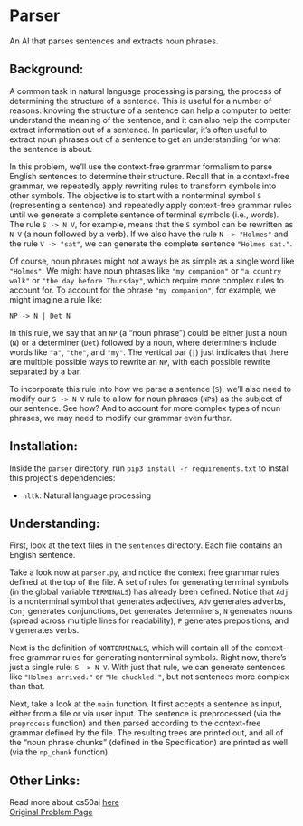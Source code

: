 # Parser

An AI that parses sentences and extracts noun phrases.

## Background:

A common task in natural language processing is parsing, the process of determining the structure of a sentence. This is useful for a number of reasons: knowing the structure of a sentence can help a computer to better understand the meaning of the sentence, and it can also help the computer extract information out of a sentence. In particular, it’s often useful to extract noun phrases out of a sentence to get an understanding for what the sentence is about.

In this problem, we’ll use the context-free grammar formalism to parse English sentences to determine their structure. Recall that in a context-free grammar, we repeatedly apply rewriting rules to transform symbols into other symbols. The objective is to start with a nonterminal symbol `S` (representing a sentence) and repeatedly apply context-free grammar rules until we generate a complete sentence of terminal symbols (i.e., words). The rule `S -> N V`, for example, means that the `S` symbol can be rewritten as `N V` (a noun followed by a verb). If we also have the rule `N -> "Holmes"` and the rule `V -> "sat"`, we can generate the complete sentence `"Holmes sat."`.

Of course, noun phrases might not always be as simple as a single word like `"Holmes"`. We might have noun phrases like `"my companion"` or `"a country walk"` or `"the day before Thursday"`, which require more complex rules to account for. To account for the phrase `"my companion"`, for example, we might imagine a rule like:
```
NP -> N | Det N
```
In this rule, we say that an `NP` (a “noun phrase”) could be either just a noun (`N`) or a determiner (`Det`) followed by a noun, where determiners include words like `"a"`, `"the"`, and `"my"`. The vertical bar (`|`) just indicates that there are multiple possible ways to rewrite an `NP`, with each possible rewrite separated by a bar.

To incorporate this rule into how we parse a sentence (`S`), we’ll also need to modify our `S -> N V` rule to allow for noun phrases (`NP`s) as the subject of our sentence. See how? And to account for more complex types of noun phrases, we may need to modify our grammar even further.

## Installation:

Inside the `parser` directory, run `pip3 install -r requirements.txt` to install this project's dependencies:  
- `nltk`: Natural language processing

## Understanding:

First, look at the text files in the `sentences` directory. Each file contains an English sentence.

Take a look now at `parser.py`, and notice the context free grammar rules defined at the top of the file. A set of rules for generating terminal symbols (in the global variable `TERMINALS`) has already been defined. Notice that `Adj` is a nonterminal symbol that generates adjectives, `Adv` generates adverbs, `Conj` generates conjunctions, `Det` generates determiners, `N` generates nouns (spread across multiple lines for readability), `P` generates prepositions, and `V` generates verbs.

Next is the definition of `NONTERMINALS`, which will contain all of the context-free grammar rules for generating nonterminal symbols. Right now, there’s just a single rule: `S -> N V`. With just that rule, we can generate sentences like `"Holmes arrived."` or `"He chuckled."`, but not sentences more complex than that.

Next, take a look at the `main` function. It first accepts a sentence as input, either from a file or via user input. The sentence is preprocessed (via the `preprocess` function) and then parsed according to the context-free grammar defined by the file. The resulting trees are printed out, and all of the “noun phrase chunks” (defined in the Specification) are printed as well (via the `np_chunk` function).

## Other Links:

Read more about cs50ai [here](https://cs50.harvard.edu/ai/2020/)   
[Original Problem Page](https://cs50.harvard.edu/ai/2020/projects/6/parser/)